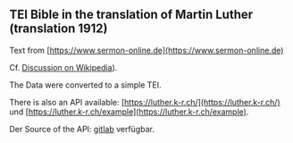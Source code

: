 ## TEI Bible in the translation of Martin Luther (translation 1912)

Text from [https://www.sermon-online.de](https://www.sermon-online.de) 

Cf. [Discussion on Wikipedia](http://www.freie-bibel.de/official/bibel/luther/luther_1912/information/archivierte_diskussion_luther_1912.html)). 

The Data were converted to a simple TEI.

There is also an API available: [https://luther.k-r.ch/](https://luther.k-r.ch/) und [https://luther.k-r.ch/example](https://luther.k-r.ch/example). 

Der Source of the API: [gitlab](https://gitlab.com/andreas_kraenzle/luther) verfügbar.
